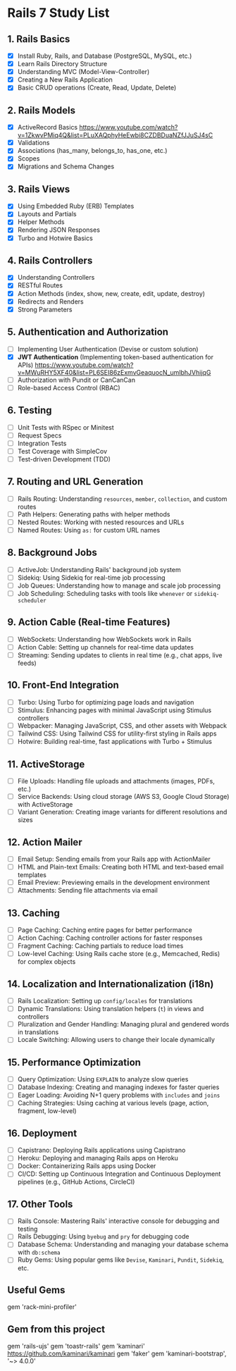 # Rails 7 Study List

## 1. **Rails Basics**

- [x] Install Ruby, Rails, and Database (PostgreSQL, MySQL, etc.)
- [x] Learn Rails Directory Structure
- [x] Understanding MVC (Model-View-Controller)
- [x] Creating a New Rails Application
- [x] Basic CRUD operations (Create, Read, Update, Delete)

## 2. **Rails Models**

- [x] ActiveRecord Basics
      https://www.youtube.com/watch?v=1ZkwvPMiq4Q&list=PLuXAQphyHeEwbi8CZDBDuaNZfJJuSJ4sC
- [x] Validations
- [x] Associations (has_many, belongs_to, has_one, etc.)
- [x] Scopes
- [x] Migrations and Schema Changes

## 3. **Rails Views**

- [x] Using Embedded Ruby (ERB) Templates
- [x] Layouts and Partials
- [x] Helper Methods
- [x] Rendering JSON Responses
- [x] Turbo and Hotwire Basics

## 4. **Rails Controllers**

- [x] Understanding Controllers
- [x] RESTful Routes
- [x] Action Methods (index, show, new, create, edit, update, destroy)
- [x] Redirects and Renders
- [x] Strong Parameters

## 5. **Authentication and Authorization**

- [ ] Implementing User Authentication (Devise or custom solution)
- [x] **JWT Authentication** (Implementing token-based authentication for APIs)
      https://www.youtube.com/watch?v=MWuRHY5XF40&list=PL6SEI86zExmvGeaquocN_umlbhJVhijqG
- [ ] Authorization with Pundit or CanCanCan
- [ ] Role-based Access Control (RBAC)

## 6. **Testing**

- [ ] Unit Tests with RSpec or Minitest
- [ ] Request Specs
- [ ] Integration Tests
- [ ] Test Coverage with SimpleCov
- [ ] Test-driven Development (TDD)

## 7. **Routing and URL Generation**

- [ ] Rails Routing: Understanding `resources`, `member`, `collection`, and custom routes
- [ ] Path Helpers: Generating paths with helper methods
- [ ] Nested Routes: Working with nested resources and URLs
- [ ] Named Routes: Using `as:` for custom URL names

## 8. **Background Jobs**

- [ ] ActiveJob: Understanding Rails' background job system
- [ ] Sidekiq: Using Sidekiq for real-time job processing
- [ ] Job Queues: Understanding how to manage and scale job processing
- [ ] Job Scheduling: Scheduling tasks with tools like `whenever` or `sidekiq-scheduler`

## 9. **Action Cable (Real-time Features)**

- [ ] WebSockets: Understanding how WebSockets work in Rails
- [ ] Action Cable: Setting up channels for real-time data updates
- [ ] Streaming: Sending updates to clients in real time (e.g., chat apps, live feeds)

## 10. **Front-End Integration**

- [ ] Turbo: Using Turbo for optimizing page loads and navigation
- [ ] Stimulus: Enhancing pages with minimal JavaScript using Stimulus controllers
- [ ] Webpacker: Managing JavaScript, CSS, and other assets with Webpack
- [ ] Tailwind CSS: Using Tailwind CSS for utility-first styling in Rails apps
- [ ] Hotwire: Building real-time, fast applications with Turbo + Stimulus

## 11. **ActiveStorage**

- [ ] File Uploads: Handling file uploads and attachments (images, PDFs, etc.)
- [ ] Service Backends: Using cloud storage (AWS S3, Google Cloud Storage) with ActiveStorage
- [ ] Variant Generation: Creating image variants for different resolutions and sizes

## 12. **Action Mailer**

- [ ] Email Setup: Sending emails from your Rails app with ActionMailer
- [ ] HTML and Plain-text Emails: Creating both HTML and text-based email templates
- [ ] Email Preview: Previewing emails in the development environment
- [ ] Attachments: Sending file attachments via email

## 13. **Caching**

- [ ] Page Caching: Caching entire pages for better performance
- [ ] Action Caching: Caching controller actions for faster responses
- [ ] Fragment Caching: Caching partials to reduce load times
- [ ] Low-level Caching: Using Rails cache store (e.g., Memcached, Redis) for complex objects

## 14. **Localization and Internationalization (i18n)**

- [ ] Rails Localization: Setting up `config/locales` for translations
- [ ] Dynamic Translations: Using translation helpers (`t`) in views and controllers
- [ ] Pluralization and Gender Handling: Managing plural and gendered words in translations
- [ ] Locale Switching: Allowing users to change their locale dynamically

## 15. **Performance Optimization**

- [ ] Query Optimization: Using `EXPLAIN` to analyze slow queries
- [ ] Database Indexing: Creating and managing indexes for faster queries
- [ ] Eager Loading: Avoiding N+1 query problems with `includes` and `joins`
- [ ] Caching Strategies: Using caching at various levels (page, action, fragment, low-level)

## 16. **Deployment**

- [ ] Capistrano: Deploying Rails applications using Capistrano
- [ ] Heroku: Deploying and managing Rails apps on Heroku
- [ ] Docker: Containerizing Rails apps using Docker
- [ ] CI/CD: Setting up Continuous Integration and Continuous Deployment pipelines (e.g., GitHub Actions, CircleCI)

## 17. **Other Tools**

- [ ] Rails Console: Mastering Rails' interactive console for debugging and testing
- [ ] Rails Debugging: Using `byebug` and `pry` for debugging code
- [ ] Database Schema: Understanding and managing your database schema with `db:schema`
- [ ] Ruby Gems: Using popular gems like `Devise`, `Kaminari`, `Pundit`, `Sidekiq`, etc.

## Useful Gems

gem 'rack-mini-profiler'

## Gem from this project

gem 'rails-ujs'
gem 'toastr-rails'
gem 'kaminari'
https://github.com/kaminari/kaminari
gem 'faker'
gem 'kaminari-bootstrap', '~> 4.0.0'
